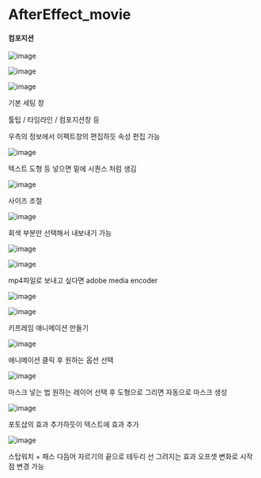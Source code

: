 # AfterEffect_movie

#### 컴포지션

![image](https://user-images.githubusercontent.com/80494367/127789523-9a4b3804-9464-4c93-aa0a-1bff55508ea5.png)

![image](https://user-images.githubusercontent.com/80494367/127789540-57fd620e-65ab-4699-839f-a1373325644f.png)

![image](https://user-images.githubusercontent.com/80494367/127789602-ef495600-1217-453a-b703-0f575ff75408.png)

기본 세팅 창

툴팁 / 타임라인 / 컴포지션창 등

우측의 정보에서  이펙트창의 편집하듯  속성 편집 가능

![image](https://user-images.githubusercontent.com/80494367/127789682-7b6d85de-8a96-49d7-b17d-dc5517f21874.png)

텍스트 도형 등 넣으면 밑에 시퀀스 처럼 생김

![image](https://user-images.githubusercontent.com/80494367/127789722-c9419303-2f8d-4247-b53d-ff049892b101.png)

사이즈 조절


![image](https://user-images.githubusercontent.com/80494367/127789770-38d5b4c9-0c2e-43e9-9c3d-5f2c5e199a9c.png)

회색 부분만 선택해서 내보내기 가능

![image](https://user-images.githubusercontent.com/80494367/127789789-42d6b37e-335e-44e8-addd-a671c8154ee6.png)

![image](https://user-images.githubusercontent.com/80494367/127789801-004eb84d-3a61-4a68-bea0-92881636905f.png)


mp4파일로 보내고 싶다면  adobe media encoder

![image](https://user-images.githubusercontent.com/80494367/127789893-9118f57a-7518-4755-bc20-b00cb59251b4.png)

![image](https://user-images.githubusercontent.com/80494367/127789972-3ad69259-9826-470d-9867-b4697ad69020.png)



키프레임 애니메이션 만들기

![image](https://user-images.githubusercontent.com/80494367/127790047-a16686dc-8a44-49e0-a8da-cdac3a110c7b.png)

애니메이션  클릭 후 원하는 옵션 선택

![image](https://user-images.githubusercontent.com/80494367/127790085-961b474a-1df5-4327-b006-398eb3992576.png)

마스크 넣는 법   원하는 레이어 선택 후 도형으로 그리면  자동으로 마스크 생성


![image](https://user-images.githubusercontent.com/80494367/127790127-2b34d3a0-7456-451f-96e1-882b8ead11e3.png)

포토샵의 효과 추가하듯이  텍스트에 효과 추가


![image](https://user-images.githubusercontent.com/80494367/127790224-24b961bc-e2b8-40bd-8a07-a546d2f65817.png)


스탑워치 + 패스 다듬어 자르기의 끝으로  테두리 선  그려지는 효과
오프셋 변화로 시작점 변경 가능



